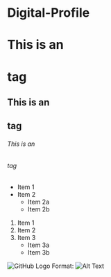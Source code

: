 # Digital-Profile


# This is an <h1> tag
## This is an <h2> tag
###### This is an <h6> tag


* Item 1
* Item 2
  * Item 2a
  * Item 2b 


1. Item 1
2. Item 2
3. Item 3
   * Item 3a
   * Item 3b 

![GitHub Logo](/images/logo.png)
Format: ![Alt Text](https://image.shutterstock.com/image-photo/mountains-under-mist-morning-amazing-260nw-1725825019.jpghttps://image.shutterstock.com/image-photo/mountains-under-mist-morning-amazing-260nw-1725825019.jpg)
